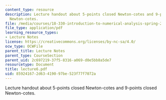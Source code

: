 ```yaml
---
content_type: resource
description: Lecture handout about 5-points closed Newton-cotes and 9-points closed
  Newton-cotes.
file: /media/courses/18-330-introduction-to-numerical-analysis-spring-2004/859241672d63419097be523f77f7072a_lecture6.pdf
file_type: application/pdf
learning_resource_types:
- Lecture Notes
license: https://creativecommons.org/licenses/by-nc-sa/4.0/
ocw_type: OCWFile
parent_title: Lecture Notes
parent_type: CourseSection
parent_uid: 2c697219-37f5-8316-a069-d0e5bb8a5de7
resourcetype: Document
title: lecture6.pdf
uid: 85924167-2d63-4190-97be-523f77f7072a
---
```

Lecture handout about 5-points closed Newton-cotes and 9-points closed Newton-cotes.